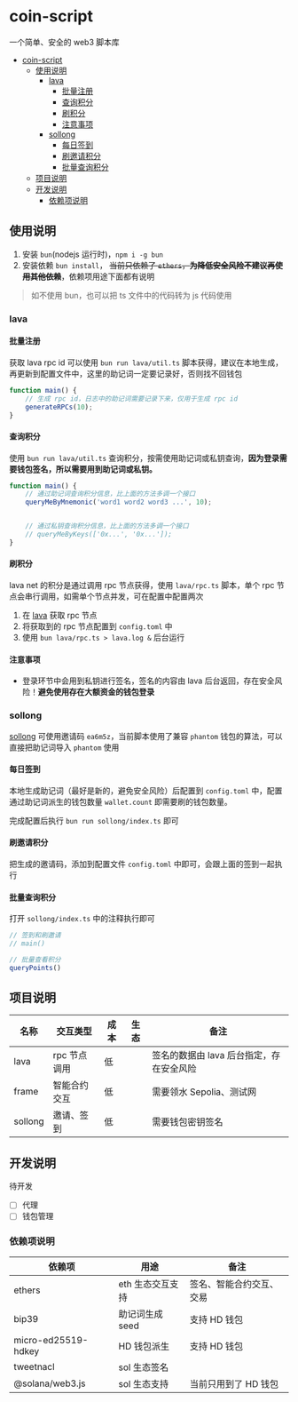 # coin-script

一个简单、安全的 web3 脚本库

- [coin-script](#coin-script)
  - [使用说明](#使用说明)
    - [lava](#lava)
      - [批量注册](#批量注册)
      - [查询积分](#查询积分)
      - [刷积分](#刷积分)
      - [注意事项](#注意事项)
    - [sollong](#sollong)
      - [每日签到](#每日签到)
      - [刷邀请积分](#刷邀请积分)
      - [批量查询积分](#批量查询积分)
  - [项目说明](#项目说明)
  - [开发说明](#开发说明)
    - [依赖项说明](#依赖项说明)

## 使用说明

1. 安装 `bun`(nodejs 运行时)，`npm i -g bun`
2. 安装依赖 `bun install`， ~~当前只依赖了 `ethers`，**为降低安全风险不建议再使用其他依赖**~~，依赖项用途下面都有说明

> 如不使用 bun，也可以把 ts 文件中的代码转为 js 代码使用

### lava

#### 批量注册

获取 lava rpc id 可以使用 `bun run lava/util.ts` 脚本获得，建议在本地生成，再更新到配置文件中，这里的助记词一定要记录好，否则找不回钱包

```ts
function main() {
    // 生成 rpc id，日志中的助记词需要记录下来，仅用于生成 rpc id
    generateRPCs(10);
}
```

#### 查询积分

使用 `bun run lava/util.ts` 查询积分，按需使用助记词或私钥查询，**因为登录需要钱包签名，所以需要用到助记词或私钥。**

```ts
function main() {
    // 通过助记词查询积分信息，比上面的方法多调一个接口
    queryMeByMnemonic('word1 word2 word3 ...', 10);


    // 通过私钥查询积分信息，比上面的方法多调一个接口
    // queryMeByKeys(['0x...', '0x...']);
}
```

#### 刷积分

lava net 的积分是通过调用 rpc 节点获得，使用 `lava/rpc.ts` 脚本，单个 rpc 节点会串行调用，如需单个节点并发，可在配置中配置两次

1. 在 [lava](https://points.lavanet.xyz/) 获取 rpc 节点
2. 将获取到的 rpc 节点配置到 `config.toml` 中
3. 使用 `bun lava/rpc.ts > lava.log &` 后台运行

#### 注意事项

- 登录环节中会用到私钥进行签名，签名的内容由 lava 后台返回，存在安全风险！**避免使用存在大额资金的钱包登录**

### sollong

[sollong](https://app.sollong.xyz/) 可使用邀请码 `ea6m5z`，当前脚本使用了兼容 `phantom` 钱包的算法，可以直接把助记词导入 `phantom` 使用

#### 每日签到

本地生成助记词（最好是新的，避免安全风险）后配置到 `config.toml` 中，配置通过助记词派生的钱包数量 `wallet.count` 即需要刷的钱包数量。

完成配置后执行 `bun run sollong/index.ts` 即可


#### 刷邀请积分

把生成的邀请码，添加到配置文件 `config.toml` 中即可，会跟上面的签到一起执行

#### 批量查询积分

打开 `sollong/index.ts` 中的注释执行即可

```ts
// 签到和刷邀请
// main()

// 批量查看积分
queryPoints()
```

## 项目说明

| 名称 | 交互类型 | 成本 | 生态 | 备注 |
| -- | -- | -- | -- | -- |
| lava | rpc 节点调用 | 低 | | 签名的数据由 lava 后台指定，存在安全风险 |
| frame | 智能合约交互 | 低 | | 需要领水 Sepolia、测试网 |
| sollong | 邀请、签到 | 低 | | 需要钱包密钥签名 |

## 开发说明

待开发

- [ ] 代理
- [ ] 钱包管理

### 依赖项说明

| 依赖项 | 用途 | 备注 |
| -- | -- | -- |
| ethers | eth 生态交互支持 | 签名、智能合约交互、交易 |
| bip39 | 助记词生成 seed | 支持 HD 钱包 |
| micro-ed25519-hdkey | HD 钱包派生 | 支持 HD 钱包 |
| tweetnacl | sol 生态签名 | |
| @solana/web3.js | sol 生态支持 | 当前只用到了 HD 钱包 |



